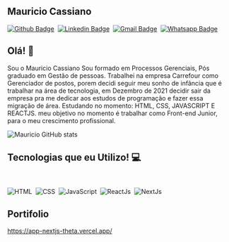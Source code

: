 ## Mauricio Cassiano 

[![Github Badge](https://img.shields.io/badge/-Github-242A2D?style=flat&logo=Github&logoColor=white&link=https://github.com/mauricioc08)](https://github.com/mauricioc08)&nbsp;
[![Linkedin Badge](https://img.shields.io/badge/-LinkedIn-0077B5?style=flat&logo=Linkedin&logoColor=white&link=https://www.linkedin.com/in/mauricio-cassiano-4186b0164/)](https://www.linkedin.com/in/mauricio-cassiano-4186b0164/)&nbsp;
[![Gmail Badge](https://img.shields.io/badge/-Gmail-c5392a?style=flat&logo=Gmail&logoColor=white&link=mailto:mauricio.cassianosilva@gmail.com)](mailto:mauricio.cassianosilva@gmail.com)&nbsp;
[![Whatsapp Badge](https://img.shields.io/badge/-Whatsapp-2DB540?style=flat&labelColor=whatsapp&logo=whatsapp&logoColor=white&link=https://api.whatsapp.com/send?phone=5511945396825&text=Olá%20Mauicio!%20Vi%20seu%20perfil%20no%20Github%20e%20gostaria%20de%20entrar%20em%20contato%20com%20você)](https://api.whatsapp.com/send?phone=5511945396825&text=Olá%20Mauricio!%20Vi%20seu%20perfil%20no%20Github%20e%20gostaria%20de%20entrar%20em%20contato%20com%20você)&nbsp;

## Olá! 👋
Sou o Mauricio Cassiano Sou formado em Processos Gerenciais, Pós graduado em Gestão de pessoas.
Trabalhei na empresa Carrefour como Gerenciador de postos, porem decidi seguir meu sonho de infância que é trabalhar na área de tecnologia, em Dezembro de 2021 decidir sair da empresa pra me dedicar aos estudos de programação e fazer essa migração de área.
Estudando no momento: HTML, CSS, JAVASCRIPT E REACTJS.
meu objetivo no momento é trabalhar como Front-end Junior, para o meu crescimento profissional.

![Mauricio GitHub stats](https://github-readme-stats.vercel.app/api?username=mauricioc08&show_icons=true&theme=dracula)

## Tecnologias que eu Utilizo! 💻 &nbsp;

  <br/>

![HTML](https://img.shields.io/badge/-HTML-E44D25?style=flat&logoColor=fff&logo=html5)&nbsp;
![CSS](https://img.shields.io/badge/-CSS-254DE6?style=flat&logoColor=fff&logo=css3)&nbsp;
![JavaScript](https://img.shields.io/badge/-JavaScript-FEAE32?style=flat&logoColor=fff&logo=javascript)&nbsp;
![ReactJs](https://img.shields.io/badge/-React.js-18BCEE?style=flat&logoColor=fff&logo=react)&nbsp;
![NextJs](https://img.shields.io/badge/-Nextjs-ffffff?style=flat&logoColor=fff&logo=nextjs)&nbsp;



## Portifolio

https://app-nextjs-theta.vercel.app/

<br/><br/>



